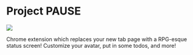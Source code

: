 Project PAUSE
=============

![](http://i.imgur.com/TZwFTqh.png)

Chrome extension which replaces your new tab page with a RPG-esque status screen! Customize your avatar, put in some todos, and more!
